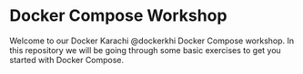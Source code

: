 # Docker Compose Workshop

Welcome to our Docker Karachi @dockerkhi Docker Compose workshop. In this repository we will be going through some basic exercises to get you started with Docker Compose.


